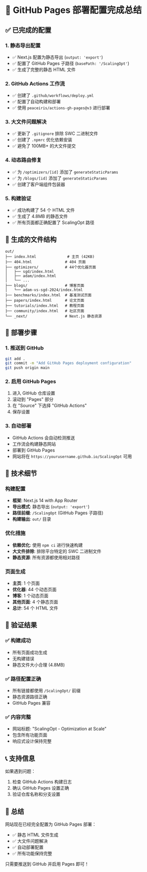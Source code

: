 # 🎉 GitHub Pages 部署配置完成总结

## ✅ 已完成的配置

### 1. 静态导出配置
- ✅ Next.js 配置为静态导出 (`output: 'export'`)
- ✅ 配置了 GitHub Pages 子路径 (`basePath: '/ScalingOpt'`)
- ✅ 生成了完整的静态 HTML 文件

### 2. GitHub Actions 工作流
- ✅ 创建了 `.github/workflows/deploy.yml`
- ✅ 配置了自动构建和部署
- ✅ 使用 `peaceiris/actions-gh-pages@v3` 进行部署

### 3. 大文件问题解决
- ✅ 更新了 `.gitignore` 排除 SWC 二进制文件
- ✅ 创建了 `.npmrc` 优化依赖安装
- ✅ 避免了 100MB+ 的大文件提交

### 4. 动态路由修复
- ✅ 为 `/optimizers/[id]` 添加了 `generateStaticParams`
- ✅ 为 `/blogs/[id]` 添加了 `generateStaticParams`
- ✅ 创建了客户端组件包装器

### 5. 构建验证
- ✅ 成功构建了 54 个 HTML 文件
- ✅ 生成了 4.8MB 的静态文件
- ✅ 所有页面都正确配置了 ScalingOpt 路径

## 📁 生成的文件结构

```
out/
├── index.html              # 主页 (42KB)
├── 404.html               # 404 页面
├── optimizers/            # 44个优化器页面
│   ├── sgd/index.html
│   ├── adam/index.html
│   └── ...
├── blogs/                 # 博客页面
│   └── adam-vs-sgd-2024/index.html
├── benchmarks/index.html  # 基准测试页面
├── papers/index.html      # 论文页面
├── tutorials/index.html   # 教程页面
├── community/index.html   # 社区页面
└── _next/                 # Next.js 静态资源
```

## 🚀 部署步骤

### 1. 推送到 GitHub
```bash
git add .
git commit -m "Add GitHub Pages deployment configuration"
git push origin main
```

### 2. 启用 GitHub Pages
1. 进入 GitHub 仓库设置
2. 滚动到 "Pages" 部分
3. 在 "Source" 下选择 "GitHub Actions"
4. 保存设置

### 3. 自动部署
- GitHub Actions 会自动检测推送
- 工作流会构建静态网站
- 部署到 GitHub Pages
- 网站将在 `https://yourusername.github.io/ScalingOpt` 可用

## 🔧 技术细节

### 构建配置
- **框架**: Next.js 14 with App Router
- **导出模式**: 静态导出 (`output: 'export'`)
- **路径前缀**: `/ScalingOpt` (GitHub Pages 子路径)
- **构建输出**: `out/` 目录

### 优化措施
- **依赖优化**: 使用 `npm ci` 进行快速构建
- **大文件排除**: 排除平台特定的 SWC 二进制文件
- **静态资源**: 所有资源都使用相对路径

### 页面生成
- **主页**: 1 个页面
- **优化器**: 44 个动态页面
- **博客**: 1 个动态页面
- **其他页面**: 4 个静态页面
- **总计**: 54 个 HTML 文件

## 🎯 验证结果

### ✅ 构建成功
- 所有页面成功生成
- 无构建错误
- 静态文件大小合理 (4.8MB)

### ✅ 路径配置正确
- 所有链接都使用 `/ScalingOpt/` 前缀
- 静态资源路径正确
- GitHub Pages 兼容

### ✅ 内容完整
- 网站标题: "ScalingOpt - Optimization at Scale"
- 包含所有功能页面
- 响应式设计保持完整

## 📞 支持信息

如果遇到问题：
1. 检查 GitHub Actions 构建日志
2. 确认 GitHub Pages 设置正确
3. 验证仓库名称和分支设置

## 🎉 总结

网站现在已经完全配置为 GitHub Pages 部署：
- ✅ 静态 HTML 文件生成
- ✅ 大文件问题解决
- ✅ 自动部署配置
- ✅ 所有功能保持完整

只需要推送到 GitHub 并启用 Pages 即可！
